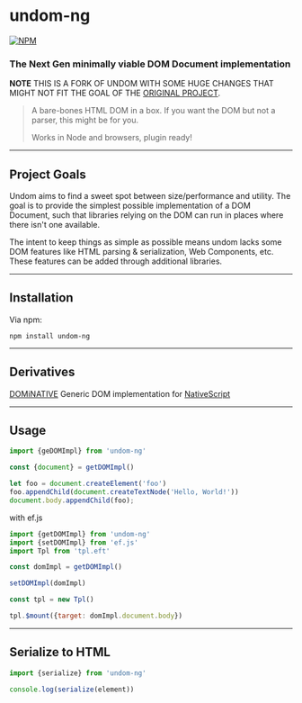 # undom-ng

[![NPM](https://img.shields.io/npm/v/undom-ng.svg?style=flat)](https://www.npmjs.org/package/undom-ng)

### **The Next Gen minimally viable DOM Document implementation**

**NOTE** THIS IS A FORK OF UNDOM WITH SOME HUGE CHANGES THAT MIGHT NOT FIT THE GOAL OF THE [ORIGINAL PROJECT](https://github.com/developit/undom).

> A bare-bones HTML DOM in a box. If you want the DOM but not a parser, this might be for you.
>
> Works in Node and browsers, plugin ready!

---


## Project Goals

Undom aims to find a sweet spot between size/performance and utility. The goal is to provide the simplest possible implementation of a DOM Document, such that libraries relying on the DOM can run in places where there isn't one available.

The intent to keep things as simple as possible means undom lacks some DOM features like HTML parsing & serialization, Web Components, etc. These features can be added through additional libraries.


---


## Installation

Via npm:

`npm install undom-ng`


---

## Derivatives

[DOMiNATIVE](https://github.com/SudoMaker/DOMiNATIVE) Generic DOM implementation for [NativeScript](https://nativescript.org/)


---


## Usage

```js
import {geDOMImpl} from 'undom-ng'

const {document} = getDOMImpl()

let foo = document.createElement('foo')
foo.appendChild(document.createTextNode('Hello, World!'))
document.body.appendChild(foo);
```

with ef.js

```js
import {getDOMImpl} from 'undom-ng'
import {setDOMImpl} from 'ef.js'
import Tpl from 'tpl.eft'

const domImpl = getDOMImpl()

setDOMImpl(domImpl)

const tpl = new Tpl()

tpl.$mount({target: domImpl.document.body})
```

---


## Serialize to HTML

```js
import {serialize} from 'undom-ng'

console.log(serialize(element))
```
